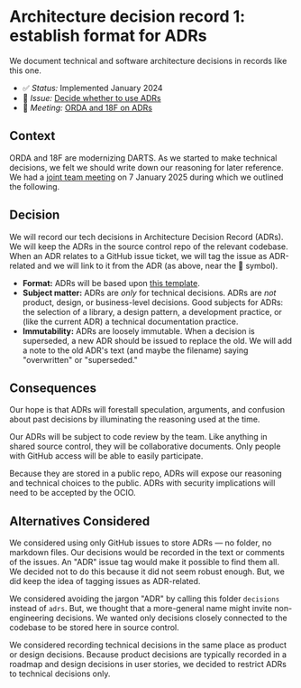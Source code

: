 # Architecture decision record 1: establish format for ADRs

We document technical and software architecture decisions in records like this one.

* :white_check_mark: _Status:_ Implemented January 2024
* :ticket: _Issue:_ [Decide whether to use ADRs](https://github.com/DOI-OS-ORDA/DARTS/issues/13)
* :busts_in_silhouette: _Meeting:_ [ORDA and 18F on ADRs](https://docs.google.com/document/d/1hiQZG-PVklW5Y-Dk03r9kYafTTdw-Ol9wAq7H5Q2ni0/edit?tab=t.0#heading=h.vgkb99dm1sxm)

## Context

ORDA and 18F are modernizing DARTS. As we started to make technical decisions, we felt we should write down our reasoning for later reference. We had a [joint team meeting](https://docs.google.com/document/d/1hiQZG-PVklW5Y-Dk03r9kYafTTdw-Ol9wAq7H5Q2ni0/edit?tab=t.0#heading=h.vgkb99dm1sxm) on 7 January 2025 during which we outlined the following.

## Decision

We will record our tech decisions in Architecture Decision Record (ADRs). We will keep the ADRs in the source control repo of the relevant codebase. When an ADR relates to a GitHub issue ticket, we will tag the issue as ADR-related and we will link to it from the ADR (as above, near the :ticket: symbol).

* **Format:** ADRs will be based upon [this template](./xxxx-template.md).
* **Subject matter:** ADRs are *only* for technical decisions. ADRs are *not* product, design, or business-level decisions. Good subjects for ADRs: the selection of a library, a design pattern, a development practice, or (like the current ADR) a technical documentation practice.
* **Immutability:** ADRs are loosely immutable. When a decision is superseded, a new ADR should be issued to replace the old. We will add a note to the old ADR's text (and maybe the filename) saying "overwritten" or "superseded."

## Consequences

Our hope is that ADRs will forestall speculation, arguments, and confusion about past decisions by illuminating the reasoning used at the time.

Our ADRs will be subject to code review by the team. Like anything in shared source control, they will be collaborative documents. Only people with GitHub access will be able to easily participate.

Because they are stored in a public repo, ADRs will expose our reasoning and technical choices to the public. ADRs with security implications will need to be accepted by the OCIO.

## Alternatives Considered

We considered using only GitHub issues to store ADRs &mdash; no folder, no markdown files. Our decisions would be recorded in the text or comments of the issues. An "ADR" issue tag would make it possible to find them all. We decided not to do this because it did not seem robust enough. But, we did keep the idea of tagging issues as ADR-related.

We considered avoiding the jargon "ADR" by calling this folder `decisions` instead of `adrs`. But, we thought that a more-general name might invite non-engineering decisions. We wanted only decisions closely connected to the codebase to be stored here in source control.

We considered recording technical decisions in the same place as product or design decisions. Because product decisions are typically recorded in a roadmap and design decisions in user stories, we decided to restrict ADRs to technical decisions only.
